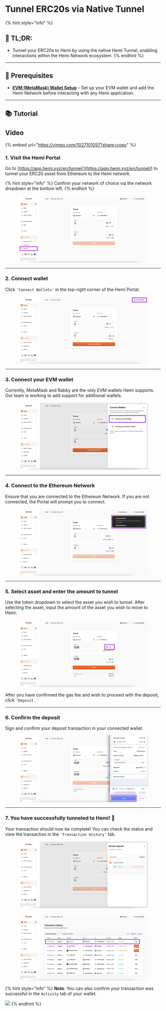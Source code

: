# Tunnel ERC20s via Native Tunnel

{% hint style="info" %}
## 📜 **TL;DR:**

* Tunnel your ERC20s to Hemi by using the native Hemi Tunnel, enabling interactions within the Hemi Network ecosystem.
{% endhint %}

***

## 🏁 Prerequisites

* [**EVM (MetaMask) Wallet Setup**](../../tutorials/metamask-wallet-setup.md) **-** Set up your EVM wallet and add the Hemi Network before interacting with any Hemi application.

***

## 📚 Tutorial

## Video

{% embed url="https://vimeo.com/1027101057?share=copy" %}

### 1. Visit the Hemi Portal&#x20;

Go to [https://app.hemi.xyz/en/tunnel/](https://app.hemi.xyz/en/tunnel/) to tunnel your ERC20 asset from Ethereum to the Hemi network.

{% hint style="info" %}
Confirm your network of choice via the network dropdown at the bottom left.&#x20;
{% endhint %}

<figure><img src="../../../.gitbook/assets/image (105).png" alt=""><figcaption></figcaption></figure>

***

### 2. Connect wallet

Click `'Connect Wallets'` in the top-right corner of the Hemi Portal.

<figure><img src="../../../.gitbook/assets/image (1) (2).png" alt=""><figcaption></figcaption></figure>

***

### 3. Connect your EVM wallet

Currently, MetaMask and Rabby are the only EVM wallets Hemi supports. Our team is working to add support for additional wallets.

<figure><img src="../../../.gitbook/assets/image (2) (2).png" alt=""><figcaption></figcaption></figure>

***

### 4. Connect to the Ethereum Network

Ensure that you are connected to the Ethereum Network. If you are not connected, the Portal will prompt you to connect.

<figure><img src="../../../.gitbook/assets/image (98) (1).png" alt=""><figcaption></figcaption></figure>

***

### 5. Select asset and enter the amount to tunnel

Use the token dropdown to select the asset you wish to tunnel. After selecting the asset, input the amount of the asset you wish to move to Hemi.

<figure><img src="../../../.gitbook/assets/image (100).png" alt=""><figcaption></figcaption></figure>

After you have confirmed the gas fee and wish to proceed with the deposit, click `'Deposit.'`

***

### 6. Confirm the deposit

Sign and confirm your deposit transaction in your connected wallet.

<figure><img src="../../../.gitbook/assets/image (101).png" alt=""><figcaption></figcaption></figure>

***

### 7. You have successfully tunneled to Hemi! 🎉

Your transaction should now be complete! You can check the status and view the transaction in the `'Transaction History'` tab.

<figure><img src="../../../.gitbook/assets/image (103).png" alt=""><figcaption></figcaption></figure>

<figure><img src="../../../.gitbook/assets/image (104).png" alt=""><figcaption></figcaption></figure>



{% hint style="info" %}
**Note**: You can also confirm your transaction was successful in the `Activity` tab of your wallet.

![](<../../../.gitbook/assets/image (80).png>)
{% endhint %}


